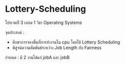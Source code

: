 # Lottery-Scheduling
โปรเจคปี 3 เทอม 1 วิชา Operating Systems

จุดประสงค์ : 
- ศึกษาการจองพื้นที่การทำงานใน cpu โดยใช้ Lottery Scheduling
- พิสูจน์ความสัมพันธ์ระหว่าง Job Length กับ Fairness

กำหนด : มี 2 งานได้แก่ jobA และ jobB
